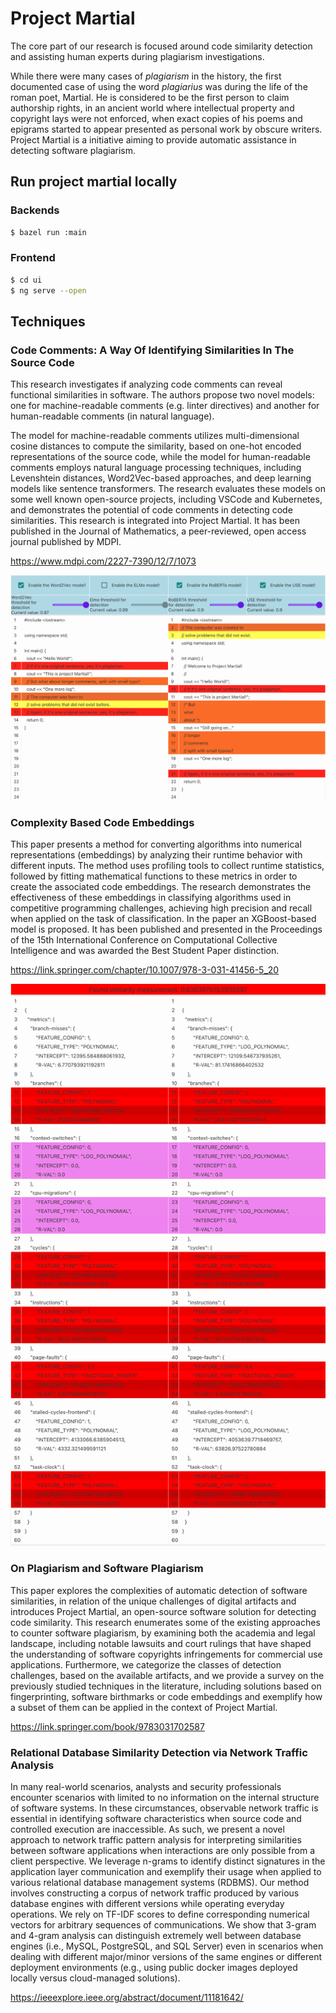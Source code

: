 # Project Martial

The core part of our research is focused around code similarity detection and assisting human experts during plagiarism investigations. 

While there were many cases of _plagiarism_ in the history, the first documented case of using the word _plagiarius_ was during the life of the roman poet, Martial. He is considered to be the first person to claim authorship rights, in an ancient world where intellectual property and copyright lays were not enforced, when exact copies of his poems and epigrams started to appear presented as personal work by obscure writers. Project Martial is a initiative aiming to provide automatic assistance in detecting software plagiarism.

## Run project martial locally

### Backends

```bash
$ bazel run :main
```

### Frontend
```bash
$ cd ui
$ ng serve --open
```

## Techniques

### Code Comments: A Way Of Identifying Similarities In The Source Code

This research investigates if analyzing code comments can reveal functional similarities in software. The authors propose two novel models: one for machine-readable comments (e.g. linter directives) and another for human-readable comments (in natural language). 

The model for machine-readable comments utilizes multi-dimensional cosine distances to compute the similarity, based on one-hot encoded representations of the source code, while the model for human-readable comments employs natural language processing techniques, including Levenshtein distances, Word2Vec-based approaches, and deep learning models like sentence transformers. The research evaluates these models on some well known open-source projects, including VSCode and Kubernetes, and demonstrates the potential of code comments in detecting code similarities. This research is integrated into Project Martial. It has been published in the Journal of Mathematics, a peer-reviewed, open access journal published by MDPI.

https://www.mdpi.com/2227-7390/12/7/1073

![](martial-ui-comments.png?raw=true)

### Complexity Based Code Embeddings

This paper presents a method for converting algorithms into numerical representations (embeddings) by analyzing their runtime behavior with different inputs. The method uses profiling tools to collect runtime statistics, followed by fitting mathematical functions to these metrics in order to create the associated code embeddings.
The research demonstrates the effectiveness of these embeddings in classifying algorithms used in competitive programming challenges, achieving high precision and recall when applied on the task of classification. In the paper an XGBoost-based model is proposed. It has been published and presented in the Proceedings of the 15th International Conference on Computational Collective Intelligence and was awarded the Best Student Paper distinction.

https://link.springer.com/chapter/10.1007/978-3-031-41456-5_20

![](martial-ui-rcomplexity.png?raw=true)

### On Plagiarism and Software Plagiarism

This paper explores the complexities of automatic detection of software similarities, in relation of the unique challenges of digital artifacts and introduces Project Martial, an open-source software solution for detecting code similarity. This research enumerates some of the existing approaches to counter software plagiarism, by examining both the academia and legal landscape, including notable lawsuits and court rulings that have shaped the understanding of software copyrights infringements for commercial use applications. Furthermore, we categorize the classes of detection challenges, based on the available artifacts, and we provide a survey on the previously studied techniques in the literature, including solutions based on fingerprinting, software birthmarks or code embeddings and exemplify how a subset of them can be applied in the context of Project Martial.

https://link.springer.com/book/9783031702587

### Relational Database Similarity Detection via Network Traffic Analysis

In many real-world scenarios, analysts and security professionals encounter scenarios with limited to no information on the internal structure of software systems. In these circumstances, observable network traffic is essential in identifying software characteristics when source code and controlled execution are inaccessible. As such, we present a novel approach to network traffic pattern analysis for interpreting similarities between software applications when interactions are only possible from a client perspective. We leverage n-grams to identify distinct signatures in the application layer communication and exemplify their usage when applied to various relational database management systems (RDBMS). Our method involves constructing a corpus of network traffic produced by various database engines with different versions while operating everyday operations. We rely on TF-IDF scores to define corresponding numerical vectors for arbitrary sequences of communications. We show that 3-gram and 4-gram analysis can distinguish extremely well between database engines (i.e., MySQL, PostgreSQL, and SQL Server) even in scenarios when dealing with different major/minor versions of the same engines or different deployment environments (e.g., using public docker images deployed locally versus cloud-managed solutions).

https://ieeexplore.ieee.org/abstract/document/11181642/
